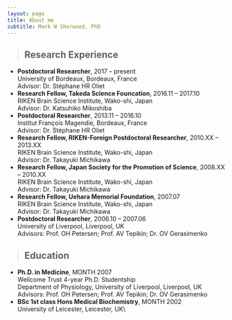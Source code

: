 ```yaml
---
layout: page
title: About me
subtitle: Mark W Sherwood, PhD
---
```

> ## Research Experience
*    **Postdoctoral Researcher**, 2017 – present\
University of Bordeaux, Bordeaux, France\
Advisor: Dr. Stéphane HR Oliet
*    **Research Fellow, Takeda Science Founcation**, 2016.11 – 2017.10\
RIKEN Brain Science Institute, Wako-shi, Japan\
Advisor: Dr. Katsuhiko Mikoshiba
*    **Postdoctoral Researcher**, 2013.11 – 2016.10\
Institut François Magendie, Bordeaux, France\
Advisor: Dr. Stéphane HR Oliet
*    **Research Fellow, RIKEN-Foreign Postdoctoral Researcher**, 2010.XX – 2013.XX\
RIKEN Brain Science Institute, Wako-shi, Japan\
Advisor: Dr. Takayuki Michikawa
*    **Research Fellow, Japan Society for the Promotion of Science**, 2008.XX – 2010.XX\
RIKEN Brain Science Institute, Wako-shi, Japan\
Advisor: Dr. Takayuki Michikawa
*    **Research Fellow, Uehara Memorial Foundation**, 2007.07\
RIKEN Brain Science Institute, Wako-shi, Japan\
Advisor: Dr. Takayuki Michikawa
*    **Postdoctoral Researcher**, 2006.10 – 2007.06\
University of Liverpool, Liverpool, UK\
Advisors: Prof. OH Petersen; Prof. AV Tepikin; Dr. OV Gerasimenko
> ## Education
*    **Ph.D. in Medicine**, MONTH 2007\
Wellcome Trust 4-year Ph.D. Studentship\
Department of Physiology, University of Liverpool, Liverpool, UK\
Advisors: Prof. OH Petersen; Prof. AV Tepikin; Dr. OV Gerasimenko
*    **BSc 1st class Hons Medical Biochemistry**, MONTH 2002\
University of Leicester, Leicester, UK\
